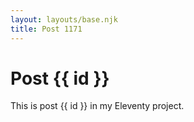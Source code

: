 ```yaml
---
layout: layouts/base.njk
title: Post 1171
---
```


# Post {{ id }}

This is post {{ id }} in my Eleventy project.
